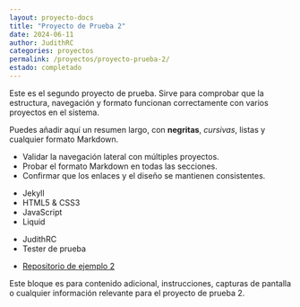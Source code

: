 ```yaml
---
layout: proyecto-docs
title: "Proyecto de Prueba 2"
date: 2024-06-11
author: JudithRC
categories: proyectos
permalink: /proyectos/proyecto-prueba-2/
estado: completado
---
```

<!-- resumen -->
Este es el segundo proyecto de prueba. Sirve para comprobar que la estructura, navegación y formato funcionan correctamente con varios proyectos en el sistema.

Puedes añadir aquí un resumen largo, con **negritas**, _cursivas_, listas y cualquier formato Markdown.

<!-- objetivos -->
- Validar la navegación lateral con múltiples proyectos.
- Probar el formato Markdown en todas las secciones.
- Confirmar que los enlaces y el diseño se mantienen consistentes.

<!-- tecnologias -->
- Jekyll
- HTML5 & CSS3
- JavaScript
- Liquid

<!-- equipo -->
- JudithRC
- Tester de prueba

<!-- enlaces -->
- [Repositorio de ejemplo 2](https://github.com/ejemplo/proyecto-prueba-2)

<!-- contenido-extra -->
Este bloque es para contenido adicional, instrucciones, capturas de pantalla o cualquier información relevante para el proyecto de prueba 2.
